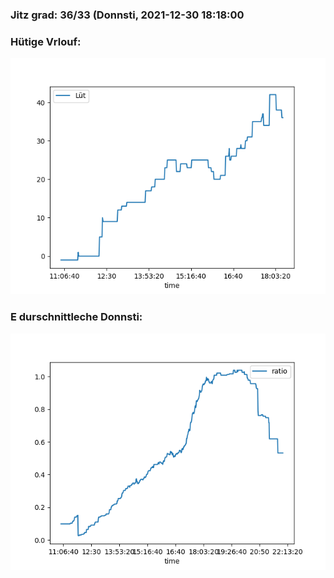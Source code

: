 ### Jitz grad: 36/33 (Donnsti, 2021-12-30 18:18:00

### Hütige Vrlouf:
![Graph](Today.png)

### E durschnittleche Donnsti:
![Graph](Donnsti.png)